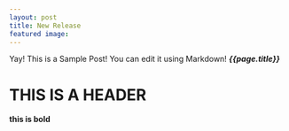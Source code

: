 ```yaml
---
layout: post
title: New Release
featured image:
---
```


Yay! This is a Sample Post! You can edit it using Markdown! <em><strong>{{page.title}}</strong></em>

# THIS IS A HEADER

**this is bold**